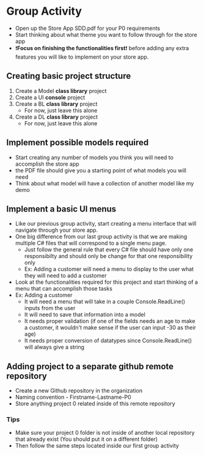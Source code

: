 # Group Activity
* Open up the Store App SDD.pdf for your P0 requirements
* Start thinking about what theme you want to follow through for the store app
* :exclamation:**Focus on finishing the functionalities first**:exclamation: before adding any extra features you will like to implement on your store app.

## Creating basic project structure
1. Create a Model **class library** project
2. Create a UI **console** project
3. Create a BL **class library** project
    * For now, just leave this alone
4. Create a DL **class library** project
    * For now, just leave this alone

## Implement possible models required
* Start creating any number of models you think you will need to accomplish the store app
* the PDF file should give you a starting point of what models you will need
* Think about what model will have a collection of another model like my demo

## Implement a basic UI menus
* Like our previous group activity, start creating a menu interface that will navigate through your store app.
* One big difference from our last group activity is that we are making multiple C# files that will correspond to a single menu page.
    * Just follow the general rule that every C# file should have only one responsibilty and should only be change for that one responsibility only
    * Ex: Adding a customer will need a menu to display to the user what they will need to add a customer
* Look at the functionalities required for this project and start thinking of a menu that can accomplish those tasks
* Ex:
    Adding a customer
    - It will need a menu that will take in a couple Console.ReadLine() inputs from the user
    - It will need to save that information into a model
    - It needs proper validation (if one of the fields needs an age to make a customer, it wouldn't make sense if the user can input -30 as their age)
    - It needs proper conversion of datatypes since Console.ReadLine() will always give a string 

## Adding project to a separate github remote repository
* Create a new Github repository in the organization
* Naming convention - Firstname-Lastname-P0
* Store anything project 0 related inside of this remote repository
### Tips
* Make sure your project 0 folder is not inside of another local repository that already exist (You should put it on a different folder)
* Then follow the same steps located inside our first group activity
